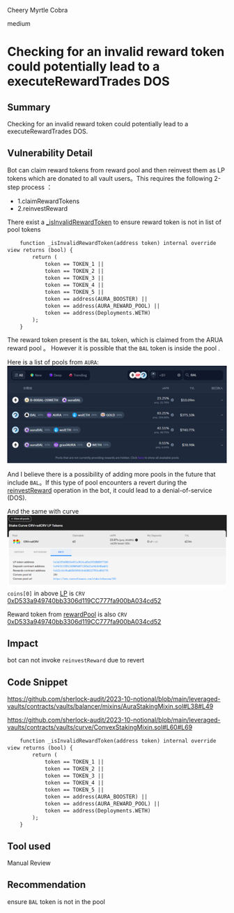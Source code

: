 Cheery Myrtle Cobra

medium

# Checking for an invalid reward token could potentially lead to a executeRewardTrades DOS

## Summary
Checking for an invalid reward token could potentially lead to a executeRewardTrades DOS.

## Vulnerability Detail
Bot can claim reward tokens from reward pool and then reinvest them as LP  tokens which are donated to all vault users。This requires the following 2-step process ：
* 1.claimRewardTokens
* 2.reinvestReward

There exist a [_isInvalidRewardToken](https://github.com/sherlock-audit/2023-10-notional/blob/main/leveraged-vaults/contracts/vaults/balancer/mixins/AuraStakingMixin.sol#L38#L49) to ensure reward token is not in list of pool tokens 
```solidity
    function _isInvalidRewardToken(address token) internal override view returns (bool) {
        return (
            token == TOKEN_1 ||
            token == TOKEN_2 ||
            token == TOKEN_3 ||
            token == TOKEN_4 ||
            token == TOKEN_5 ||
            token == address(AURA_BOOSTER) ||
            token == address(AURA_REWARD_POOL) ||
            token == address(Deployments.WETH)
        );
    }
```
The reward token present is the `BAL` token, which is claimed from the ARUA reward pool 。 However it is possible  that the `BAL` token is inside the pool .

Here is a list of pools from `AURA`:
![alt bal](https://raw.githubusercontent.com/coffiasd/images/main/BAL.png)

And I believe there is a possibility of adding more pools in the future that include `BAL`。If this type of pool encounters a revert during the [reinvestReward](https://github.com/sherlock-audit/2023-10-notional/blob/main/leveraged-vaults/contracts/vaults/common/SingleSidedLPVaultBase.sol#L385#L411) operation in the bot, it could lead to a denial-of-service (DOS).

And the same with curve 
![alt curve](https://raw.githubusercontent.com/coffiasd/images/main/CRV.png)
`coins[0]` in above [LP](https://etherscan.io/address/0xCA0253A98D16e9C1e3614caFDA19318EE69772D0) is `CRV` [0xD533a949740bb3306d119CC777fa900bA034cd52](https://etherscan.io/address/0xD533a949740bb3306d119CC777fa900bA034cd52) 

Reward token from [rewardPool](https://etherscan.io/address/0xD22c1Dc9baEb5b549401Dd42E6227953cd816776) is also `CRV` [0xD533a949740bb3306d119CC777fa900bA034cd52](https://etherscan.io/address/0xD533a949740bb3306d119CC777fa900bA034cd52)

## Impact
bot can not invoke `reinvestReward`  due to revert

## Code Snippet
https://github.com/sherlock-audit/2023-10-notional/blob/main/leveraged-vaults/contracts/vaults/balancer/mixins/AuraStakingMixin.sol#L38#L49

https://github.com/sherlock-audit/2023-10-notional/blob/main/leveraged-vaults/contracts/vaults/curve/ConvexStakingMixin.sol#L60#L69

```solidity
    function _isInvalidRewardToken(address token) internal override view returns (bool) {
        return (
            token == TOKEN_1 ||
            token == TOKEN_2 ||
            token == TOKEN_3 ||
            token == TOKEN_4 ||
            token == TOKEN_5 ||
            token == address(AURA_BOOSTER) ||
            token == address(AURA_REWARD_POOL) ||
            token == address(Deployments.WETH)
        );
    }
```
## Tool used

Manual Review

## Recommendation
ensure `BAL` token is not in the pool 